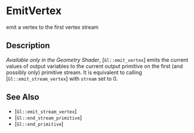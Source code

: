 # EmitVertex
emit a vertex to the first vertex stream

## Description
*Available only in the Geometry Shader*, [`Gl::emit_vertex`] emits the
  current values of output variables to the current output primitive on
  the first (and possibly only) primitive stream. It is equivalent to
  calling [`Gl::emit_stream_vertex`] with `stream` set to 0.

## See Also
- [`Gl::emit_stream_vertex`]
- [`Gl::end_stream_primitive`]
- [`Gl::end_primitive`]
